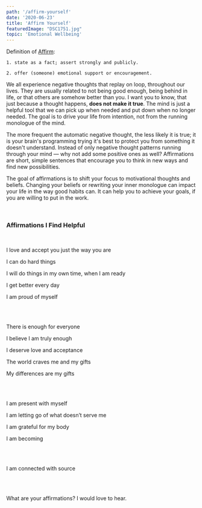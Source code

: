 ```yaml
---
path: '/affirm-yourself'
date: '2020-06-23'
title: 'Affirm Yourself'
featuredImage: "DSC1751.jpg"
topic: 'Emotional Wellbeing'
---
```


Definition of [Affirm](https://www.lexico.com/en/definition/affirm): 

```
1. state as a fact; assert strongly and publicly.

2. offer (someone) emotional support or encouragement.
```

We all experience negative thoughts that replay on loop, throughout our lives.    They are usually related to not being good enough, being behind in life, or that others are somehow better than you.  I want you to know, that just because a thought happens, **does not make it true**.  The mind is just a helpful tool that we can pick up when needed and put down when no longer needed.  The goal is to drive your life from intention, not from the running monologue of the mind.

The more frequent the automatic negative thought, the less likely it is true; it is your brain's programming trying it's best to protect you from something it doesn't understand.  Instead of only negative thought patterns running through your mind — why not add some positive ones as well?  Affirmations are short, simple sentences that encourage you to think in new ways and find new possibilities.

The goal of affirmations is to shift your focus to motivational thoughts and beliefs.  Changing your beliefs or rewriting your inner monologue can impact your life in the way good habits can.  It can help you to achieve your goals, if you are willing to put in the work.

<br>

### Affirmations I Find Helpful

<br>

I love and accept you just the way you are

I can do hard things

I will do things in my own time, when I am ready

I get better every day

I am proud of myself

<br>

<br>

There is enough for everyone

I believe I am truly enough

I deserve love and acceptance

The world craves me and my gifts 

My differences are my gifts 

<br>

<br>

I am present with myself

I am letting go of what doesn’t serve me

I am grateful for my body

I am becoming

<br>

<br>

I am connected with source

<br>

<br>

What are your affirmations?  I would love to hear.
